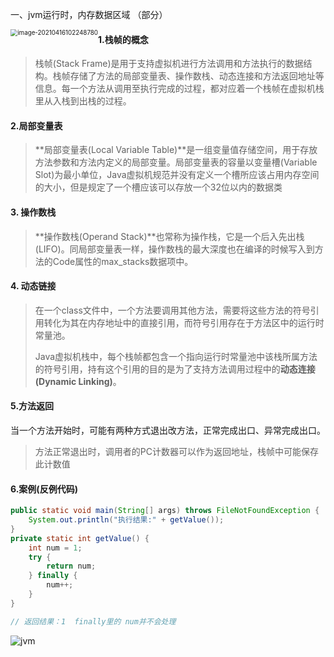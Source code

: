 一、jvm运行时，内存数据区域 （部分）

<img src="https://gitee.com/liuzihao169/pic/raw/master/image/image-20210416102248780.png" alt="image-20210416102248780" style="zoom:70%;float:left" />

#### 1.**栈帧的概念**

> 栈帧(Stack Frame)是用于支持虚拟机进行方法调用和方法执行的数据结构。栈帧存储了方法的局部变量表、操作数栈、动态连接和方法返回地址等信息。每一个方法从调用至执行完成的过程，都对应着一个栈帧在虚拟机栈里从入栈到出栈的过程。

#### 2.局部变量表

> **局部变量表(Local Variable Table)**是一组变量值存储空间，用于存放方法参数和方法内定义的局部变量。局部变量表的容量以变量槽(Variable Slot)为最小单位，Java虚拟机规范并没有定义一个槽所应该占用内存空间的大小，但是规定了一个槽应该可以存放一个32位以内的数据类

#### 3. 操作数栈

> **操作数栈(Operand Stack)**也常称为操作栈，它是一个后入先出栈(LIFO)。同局部变量表一样，操作数栈的最大深度也在编译的时候写入到方法的Code属性的max_stacks数据项中。

#### 4. 动态链接

> 在一个class文件中，一个方法要调用其他方法，需要将这些方法的符号引用转化为其在内存地址中的直接引用，而符号引用存在于方法区中的运行时常量池。
>
> Java虚拟机栈中，每个栈帧都包含一个指向运行时常量池中该栈所属方法的符号引用，持有这个引用的目的是为了支持方法调用过程中的**动态连接(Dynamic Linking)**。

#### 5.方法返回

当一个方法开始时，可能有两种方式退出改方法，正常完成出口、异常完成出口。

> 方法正常退出时，调用者的PC计数器可以作为返回地址，栈帧中可能保存此计数值

#### 6.案例(反例代码)

```java
public static void main(String[] args) throws FileNotFoundException {
    System.out.println("执行结果:" + getValue());
}
private static int getValue() {
    int num = 1;
    try {
        return num;
    } finally {
        num++;
    }
}

// 返回结果：1  finally里的 num并不会处理
```

![jvm](https://gitee.com/liuzihao169/pic/raw/master/image/20210807191904.jpg)